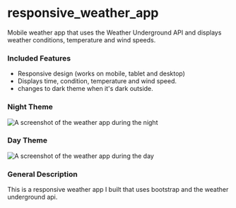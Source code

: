 # responsive_weather_app
Mobile weather app that uses the Weather Underground API and displays weather conditions, temperature and wind speeds.

### Included Features
* Responsive design (works on mobile, tablet and desktop)
* Displays time, condition, temperature and wind speed.
* changes to dark theme when it's dark outside.

### Night Theme
![A screenshot of the weather app during the night](http://yetichute.com/weather/imgs/weather-night-preview.png)

### Day Theme
![A screenshot of the weather app during the day](http://yetichute.com/weather/imgs/weather-day-preview.png)

### General Description
This is a responsive weather app I built that uses bootstrap and the weather underground api.
